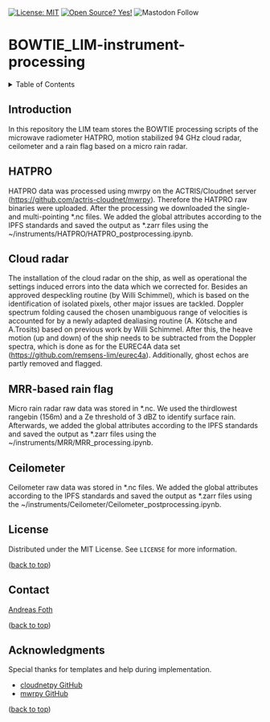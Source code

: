 <a name="top"></a>

[![License: MIT](https://img.shields.io/badge/License-MIT-yellow.svg)](https://opensource.org/licenses/MIT)
[![Open Source? Yes!](https://badgen.net/badge/Open%20Source%20%3F/Yes%21/blue?icon=github)](https://github.com/Naereen/badges/)
![Mastodon Follow](https://img.shields.io/mastodon/follow/114193593282968080?domain=wisskomm.social)
<!--[![Maintenance](https://img.shields.io/badge/Maintained%3F-yes-green.svg)](https://github.com/remsens-lim/pyMakeRetrieval/graphs/commit-activity) -->

# BOWTIE_LIM-instrument-processing

<!-- TABLE OF CONTENTS -->
<details>
  <summary>Table of Contents</summary>
  <ol>
    <li><a href="#Introduction">Introduction</a></li>
    <li><a href="#HATPRO">HATPRO</a></li>
    <li><a href="#Cloud_radar">Cloud radar</a></li>
    <li><a href="#rain_flag">MRR-based rain flag</a></li>
    <li><a href="#Ceilometer">Ceilometer</a></li>
    <li><a href="#license">License</a></li>
    <li><a href="#contact">Contact</a></li>
    <li><a href="#acknowledgments">Acknowledgments</a></li>
  </ol>
</details>


<!-- Introduction -->
## Introduction

In this repository the LIM team stores the BOWTIE processing scripts of the microwave radiometer HATPRO, motion stabilized 94 GHz cloud radar, ceilometer and a rain flag based on a micro rain radar.

<!-- HATPRO -->
## HATPRO

HATPRO data was processed using mwrpy on the ACTRIS/Cloudnet server (https://github.com/actris-cloudnet/mwrpy). Therefore the HATPRO raw binaries were uploaded. After the processing we downloaded the single- and multi-pointing *.nc files. We added the global attributes according to the IPFS standards and saved the output as *.zarr files using the ~/instruments/HATPRO/HATPRO_postprocessing.ipynb.

<!-- Cloud_radar -->
## Cloud radar

The installation of the cloud radar on the ship, as well as operational the settings induced errors into the data which we corrected for. Besides an approved despeckling routine (by Willi Schimmel), which is based on the identification of isolated pixels, other major issues are tackled. Doppler spectrum folding caused the chosen unambiguous range of velocities is accounted for by a newly adapted dealiasing routine (A. Kötsche and A.Trosits) based on previous work by Willi Schimmel. After this, the heave motion (up and down) of the ship needs to be subtracted from the Doppler spectra, which is done as for the EUREC4A data set (https://github.com/remsens-lim/eurec4a). Additionally, ghost echos are partly removed and flagged.

<!-- #ain_flag -->
## MRR-based rain flag
Micro rain radar raw data was stored in *.nc. We used the thirdlowest rangebin (156m) and a Ze threshold of 3 dBZ to identify surface rain. Afterwards, we added the global attributes according to the IPFS standards and saved the output as *.zarr files using the ~/instruments/MRR/MRR_processing.ipynb.

<!-- Ceilometer -->
## Ceilometer
Ceilometer raw data was stored in *.nc files. We added the global attributes according to the IPFS standards and saved the output as *.zarr files using the ~/instruments/Ceilometer/Ceilometer_postprocessing.ipynb.


<!-- LICENSE -->
## License

Distributed under the MIT License. See `LICENSE` for more information.

<p text-align="right">(<a href="#top">back to top</a>)</p>

<!-- CONTACT -->
## Contact

[Andreas Foth](https://www.uni-leipzig.de/personenprofil/mitarbeiter/dr-andreas-foth)


<p text-align="right">(<a href="#top">back to top</a>)</p>

<!-- ACKNOWLEDGMENTS -->
## Acknowledgments

Special thanks for templates and help during implementation.

* [cloudnetpy GitHub](https://github.com/actris-cloudnet/cloudnetpy.git)
* [mwrpy GitHub](https://github.com/actris-cloudnet/mwrpy.git)

<p text-align="right">(<a href="#top">back to top</a>)</p>
